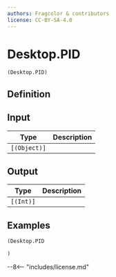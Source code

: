 ```yaml
---
authors: Fragcolor & contributors
license: CC-BY-SA-4.0
---
```



# Desktop.PID

```clojure
(Desktop.PID)
```


## Definition




## Input

| Type | Description |
|------|-------------|
| `[(Object)]` |  |


## Output

| Type | Description |
|------|-------------|
| `[(Int)]` |  |


## Examples

```clojure
(Desktop.PID

)
```


--8<-- "includes/license.md"
